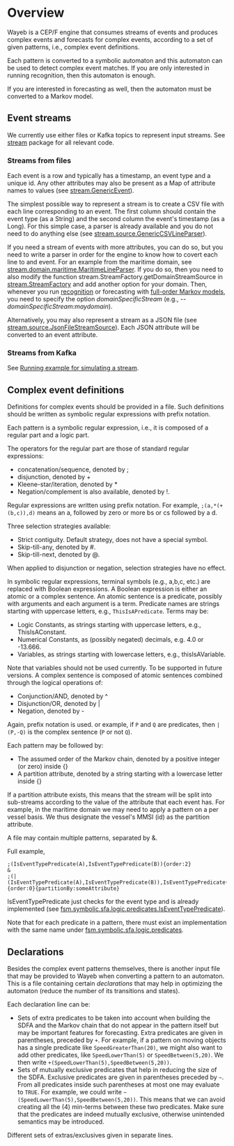 # Overview

Wayeb is a CEP/F engine that consumes streams of events 
and produces complex events and forecasts for complex events,
according to a set of given patterns, i.e., complex event definitions.

Each pattern is converted to a symbolic automaton and this automaton can be used to detect complex event matches.
If you are only interested in running recognition, 
then this automaton is enough.

If you are interested in forecasting as well, 
then the automaton must be converted to a Markov model. 


## Event streams

We currently use either files or Kafka topics to represent input streams. 
See [stream](../cef/src/main/scala/stream) package for all relevant code.

### Streams from files

Each event is a row and typically has a timestamp, an event type and a unique id.
Any other attributes may also be present as a Map of attribute names to values
(see [stream.GenericEvent](../cef/src/main/scala/stream/GenericEvent.scala)).

The simplest possible way to represent a stream is to create a CSV file 
with each line corresponding to an event. 
The first column should contain the event type (as a String) and the second column the 
event's timestamp (as a Long).
For this simple case, a parser is already available and you do not need to do anything else
(see [stream.source.GenericCSVLineParser](../cef/src/main/scala/stream/source/GenericCSVLineParser.scala)).

If you need a stream of events with more attributes,
you can do so, 
but you need to write a parser in order for the engine to know how to covert each line to and event.
For an example from the maritime domain,
see [stream.domain.maritime.MaritimeLineParser](../cef/src/main/scala/stream/domain/maritime/MaritimeLineParser.scala).
If you do so,
then you need to also modify the function stream.StreamFactory.getDomainStreamSource
in [stream.StreamFactory](../cef/src/main/scala/stream/StreamFactory.scala) 
and add another option for your domain.
Then, whenever you run [recognition](cep.md) or forecasting with [full-order Markov models](cefvmm.md),
you need to specify the option *domainSpecificStream* (e.g., *--domainSpecificStream:maydomain*).

Alternatively, you may also represent a stream as a JSON file
(see [stream.source.JsonFileStreamSource](../cef/src/main/scala/stream/source/JsonFileStreamSource.scala)).
Each JSON attribute will be converted to an event attribute.


### Streams from Kafka

See [Running example for simulating a stream](simulator.md).
## Complex event definitions

Definitions for complex events should be provided in a file.
Such definitions should be written as symbolic regular expressions with prefix notation.

Each pattern is a symbolic regular expression, 
i.e., it is composed of a regular part and a logic part.

The operators for the regular part are those of standard regular expressions:
* concatenation/sequence, denoted by ;
* disjunction, denoted by +
* Kleene-star/iteration, denoted by *
* Negation/complement is also available, denoted by !.

Regular expressions are written using prefix notation. 
For example, 
`;(a,*(+(b,c)),d)` 
means an a, 
followed by zero or more bs or cs 
followed by a d.

Three selection strategies available:
* Strict contiguity. Default strategy, does not have a special symbol.
* Skip-till-any, denoted by #.
* Skip-till-next, denoted by @.

When applied to disjunction or negation, selection strategies have no effect.

In symbolic regular expressions, 
terminal symbols (e.g., a,b,c, etc.) are replaced with Boolean expressions.
A Boolean expression is either an atomic or a complex sentence.
An atomic sentence is a predicate, 
possibly with arguments and each argument is a term.
Predicate names are strings starting with uppercase letters, e.g., `ThisIsAPredicate`.
Terms may be:
* Logic Constants, as strings starting with uppercase letters, e.g., ThisIsAConstant.
* Numerical Constants, as (possibly negated) decimals, e.g. 4.0 or -13.666.
* Variables, as strings starting with lowercase letters, e.g., thisIsAVariable.

Note that variables should not be used currently. To be supported in future versions.
A complex sentence is composed of atomic sentences 
combined through the logical operations of:
* Conjunction/AND, denoted by ^
* Disjunction/OR, denoted by |
* Negation, denoted by -

Again, prefix notation is used.
 or example, if `P` and `Q` are predicates, 
 then `|(P,-Q)` is the complex sentence (`P` or not `Q`).

Each pattern may be followed by:
* The assumed order of the Markov chain, denoted by a positive integer (or zero) inside {}
* A partition attribute, denoted by a string starting with a lowercase letter inside {}

If a partition attribute exists,
this means that the stream will be split into sub-streams according to the value of the attribute
that each event has. 
For example, 
in the maritime domain we may need to apply a pattern on a per vessel basis.
We thus designate the vessel's MMSI (id) as the partition attribute.

A file may contain multiple patterns, separated by &.

Full example,

````
;(IsEventTypePredicate(A),IsEventTypePredicate(B)){order:2}
&
;(|(IsEventTypePredicate(A),IsEventTypePredicate(B)),IsEventTypePredicate(C)){order:0}{partitionBy:someAttribute}
````

IsEventTypePredicate just checks for the event type and is already implemented
(see [fsm.symbolic.sfa.logic.predicates.IsEventTypePredicate](../cef/src/main/scala/fsm/symbolic/sfa/logic/predicates/IsEventTypePredicate.scala)).

Note that for each predicate in a pattern, 
there must exist an implementation with the same name under
[fsm.symbolic.sfa.logic.predicates](../cef/src/main/scala/fsm/symbolic/sfa/logic/predicates).

## Declarations

Besides the complex event patterns themselves,
there is another input file that may be provided to Wayeb when converting a pattern to an automaton.
This is a file containing certain *declarations* that may help in optimizing the automaton 
(reduce the number of its transitions and states).

Each declaration line can be:
* Sets of extra predicates to be taken into account when building the SDFA and the Markov chain that do not
appear in the pattern itself but may be important features for forecasting. 
Extra predicates are given in parentheses, preceded by `+`.
For example, 
if a pattern on moving objects has a single predicate like `SpeedGreaterThan(20)`, 
we might also want to add other predicates, like `SpeedLowerThan(5)` or `SpeedBetween(5,20)`.
We then write 
````+(SpeedLowerThan(5),SpeedBetween(5,20))````.
* Sets of mutually exclusive predicates that help in reducing the size of the SDFA. 
Exclusive predicates are given in parentheses preceded by `~`. 
From all predicates inside such parentheses at most one may evaluate to `TRUE`.
For example, 
we could write 
`~(SpeedLowerThan(5),SpeedBetween(5,20))`. 
This means that we can avoid creating all
the (4) min-terms between these two predicates. 
Make sure that the predicates are indeed mutually exclusive,
otherwise unintended semantics may be introduced.

Different sets of extras/exclusives given in separate lines.
